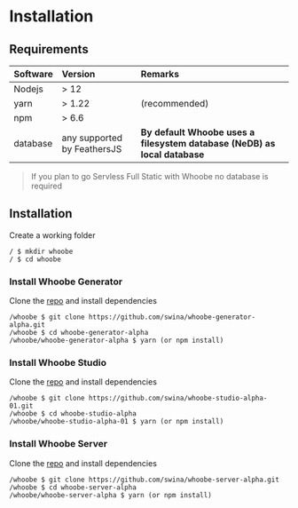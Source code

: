 # Installation

## Requirements

| Software | Version | Remarks
| :---      | :---    | :---
| Nodejs    | > 12    | 
| yarn      | > 1.22  | (recommended)
| npm       | > 6.6   |
| database  | any supported by FeathersJS | **By default Whoobe uses a filesystem database (NeDB) as local database**

> If you plan to go Servless Full Static with Whoobe no database is required 


## Installation

Create a working folder

```
/ $ mkdir whoobe
/ $ cd whoobe
```

### Install Whoobe Generator

Clone the [repo](https://github.com/swina/whoobe-generator-alpha) and install dependencies

```
/whoobe $ git clone https://github.com/swina/whoobe-generator-alpha.git
/whoobe $ cd whoobe-generator-alpha
/whoobe/whoobe-generator-alpha $ yarn (or npm install)
```

### Install Whoobe Studio

Clone the [repo](https://github.com/swina/whoobe-studio-alpha-01) and install dependencies

```
/whoobe $ git clone https://github.com/swina/whoobe-studio-alpha-01.git
/whoobe $ cd whoobe-studio-alpha
/whoobe/whoobe-studio-alpha-01 $ yarn (or npm install)
```

### Install Whoobe Server

Clone the [repo](https://github.com/swina/whoobe-server-alpha) and install dependencies

```
/whoobe $ git clone https://github.com/swina/whoobe-server-alpha.git
/whoobe $ cd whoobe-server-alpha
/whoobe/whoobe-server-alpha $ yarn (or npm install)
```
